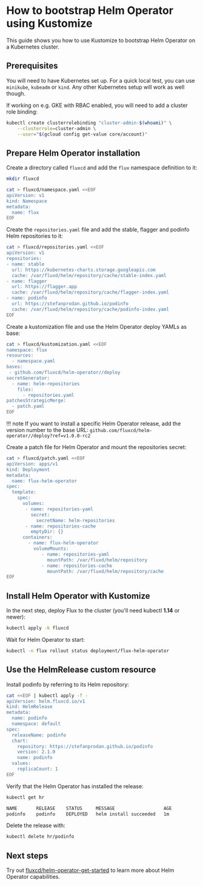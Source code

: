 # How to bootstrap Helm Operator using Kustomize

This guide shows you how to use Kustomize to bootstrap Helm Operator on a Kubernetes cluster.

## Prerequisites

You will need to have Kubernetes set up. For a quick local test,
you can use `minikube`, `kubeadm` or `kind`. Any other Kubernetes setup
will work as well though.

If working on e.g. GKE with RBAC enabled, you will need to add a cluster role binding:

```sh
kubectl create clusterrolebinding "cluster-admin-$(whoami)" \
    --clusterrole=cluster-admin \
    --user="$(gcloud config get-value core/account)"
```

## Prepare Helm Operator installation 

Create a directory called `fluxcd` and add the `flux` namespace definition to it:

```sh
mkdir fluxcd

cat > fluxcd/namespace.yaml <<EOF
apiVersion: v1
kind: Namespace
metadata:
  name: flux
EOF
```

Create the `repositories.yaml` file and add the stable, flagger and podinfo Helm repositories to it:

```sh
cat > fluxcd/repositories.yaml <<EOF
apiVersion: v1
repositories:
- name: stable
  url: https://kubernetes-charts.storage.googleapis.com
  cache: /var/fluxd/helm/repository/cache/stable-index.yaml
- name: flagger
  url: https://flagger.app
  cache: /var/fluxd/helm/repository/cache/flagger-index.yaml
- name: podinfo
  url: https://stefanprodan.github.io/podinfo
  cache: /var/fluxd/helm/repository/cache/podinfo-index.yaml
EOF
```

Create a kustomization file and use the Helm Operator deploy YAMLs as base:

```sh
cat > fluxcd/kustomization.yaml <<EOF
namespace: flux
resources:
  - namespace.yaml
bases:
 - github.com/fluxcd/helm-operator//deploy
secretGenerator:
  - name: helm-repositories
    files:
      - repositories.yaml
patchesStrategicMerge:
  - patch.yaml
EOF
```

!!! note
         If you want to install a specific Helm Operator release,
         add the version number to the base URL:
         `github.com/fluxcd/helm-operator//deploy?ref=v1.0.0-rc2`


Create a patch file for Helm Operator and mount the repositories secret:

```sh
cat > fluxcd/patch.yaml <<EOF
apiVersion: apps/v1
kind: Deployment
metadata:
  name: flux-helm-operator
spec:
  template:
    spec:
      volumes:
       - name: repositories-yaml
         secret:
           secretName: helm-repositories
       - name: repositories-cache
         emptyDir: {}
      containers:
        - name: flux-helm-operator
          volumeMounts:
             - name: repositories-yaml
               mountPath: /var/fluxd/helm/repository
             - name: repositories-cache
               mountPath: /var/fluxd/helm/repository/cache
EOF
```

## Install Helm Operator with Kustomize

In the next step, deploy Flux to the cluster (you'll need kubectl **1.14** or newer):

```sh
kubectl apply -k fluxcd
```

Wait for Helm Operator to start:

```sh
kubectl -n flux rollout status deployment/flux-helm-operator
```

## Use the HelmRelease custom resource

Install podinfo by referring to its Helm repository:

```sh
cat <<EOF | kubectl apply -f -
apiVersion: helm.fluxcd.io/v1
kind: HelmRelease
metadata:
  name: podinfo
  namespace: default
spec:
  releaseName: podinfo
  chart:
    repository: https://stefanprodan.github.io/podinfo
    version: 2.1.0
    name: podinfo
  values:
    replicaCount: 1
EOF
```

Verify that the Helm Operator has installed the release:

```sh
kubectl get hr

NAME       RELEASE    STATUS     MESSAGE                  AGE
podinfo    podinfo    DEPLOYED   helm install succeeded   1m
```

Delete the release with:

```sh
kubectl delete hr/podinfo
```

## Next steps

Try out [fluxcd/helm-operator-get-started](https://github.com/fluxcd/helm-operator-get-started)
to learn more about Helm Operator capabilities.
